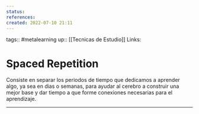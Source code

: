 ```yaml
---
status:
references:
created: 2022-07-10 21:11
---
```

tags:: #metalearning 
up:: [[Tecnicas de Estudio]]
Links: 
# Spaced Repetition
Consiste en separar los periodos de tiempo que dedicamos a aprender algo, ya sea en dias o semanas, para ayudar al cerebro a construir una mejor base y dar tiempo a que forme conexiones necesarias para el aprendizaje.
___
